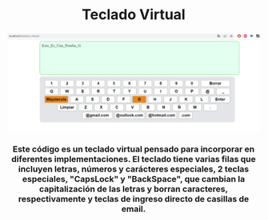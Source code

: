 <h1 align="center">Teclado Virtual</h1>

<p align="center">
  <img src="imagen1.png" alt="Captura de Pantalla">
</p>

<h3 align="center">
Este código es un teclado virtual pensado para incorporar en diferentes implementaciones. El teclado tiene varias filas que incluyen letras, números y carácteres especiales, 2 teclas especiales, "CapsLock" y "BackSpace", que cambian la capitalización de las letras y borran caracteres, respectivamente y teclas de ingreso directo de casillas de email.
</h3>
